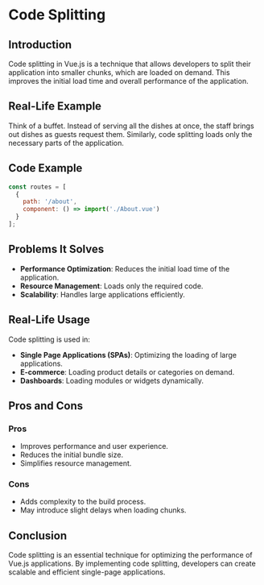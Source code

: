 # Code Splitting

## Introduction
Code splitting in Vue.js is a technique that allows developers to split their application into smaller chunks, which are loaded on demand. This improves the initial load time and overall performance of the application.

## Real-Life Example
Think of a buffet. Instead of serving all the dishes at once, the staff brings out dishes as guests request them. Similarly, code splitting loads only the necessary parts of the application.

## Code Example
```javascript
const routes = [
  {
    path: '/about',
    component: () => import('./About.vue')
  }
];
```

## Problems It Solves
- **Performance Optimization**: Reduces the initial load time of the application.
- **Resource Management**: Loads only the required code.
- **Scalability**: Handles large applications efficiently.

## Real-Life Usage
Code splitting is used in:
- **Single Page Applications (SPAs)**: Optimizing the loading of large applications.
- **E-commerce**: Loading product details or categories on demand.
- **Dashboards**: Loading modules or widgets dynamically.

## Pros and Cons
### Pros
- Improves performance and user experience.
- Reduces the initial bundle size.
- Simplifies resource management.

### Cons
- Adds complexity to the build process.
- May introduce slight delays when loading chunks.

## Conclusion
Code splitting is an essential technique for optimizing the performance of Vue.js applications. By implementing code splitting, developers can create scalable and efficient single-page applications.
